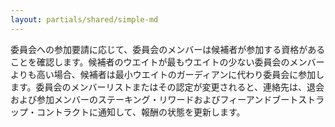 ```yaml
---
layout: partials/shared/simple-md
---
```


委員会への参加要請に応じて、委員会のメンバーは候補者が参加する資格があることを確認します。候補者のウエイトが最もウエイトの少ない委員会のメンバーよりも高い場合、候補者は最小ウエイトのガーディアンに代わり委員会に参加します。委員会のメンバーリストまたはその認定が変更されると、連絡先は、退会および参加メンバーのステーキング・リワードおよびフィーアンドブートストラップ・コントラクトに通知して、報酬の状態を更新します。